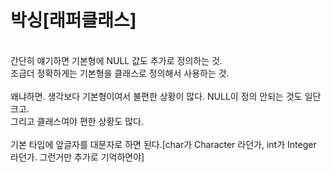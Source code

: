 # 박싱[래퍼클래스]
<br>간단히 얘기하면 기본형에 NULL 값도 추가로 정의하는 것.
<br>조금더 정확하게는 기본형을 클래스로 정의해서 사용하는 것.
<br>
<br>왜냐하면. 생각보다 기본형이여서 불편한 상황이 많다. NULL이 정의 안되는 것도 일단 크고.
<br>그리고 클래스여야 편한 상황도 많다.
<br>
<br>기본 타입에 앞글자를 대문자로 하면 된다.[char가 Character 라던가, int가 Integer 라던가. 그런거만 추가로 기억하면야]